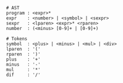     # AST
    program : <expr>*
    expr    : <number> | <symbol> | <sexpr>
    sexpr   : <lparen> <expr>* <rparen>
    number  : (<minus> [0-9]+ | [0-9]+)

    # Tokens
    symbol  : <plus> | <minus> | <mul> | <div>
    lparen  : '('
    rparen  : ')'
    plus    : '+'
    minus   : '-'
    mul     : '*'
    dif     : '/'